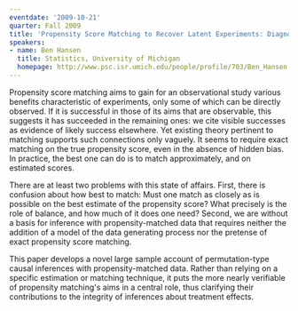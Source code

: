 ```yaml
---
eventdate: '2009-10-21'
quarter: Fall 2009
title: 'Propensity Score Matching to Recover Latent Experiments: Diagnostics and Asymptotics'
speakers:
- name: Ben Hansen
  title: Statistics, University of Michigan
  homepage: http://www.psc.isr.umich.edu/people/profile/703/Ben_Hansen
---
```

Propensity score matching aims to gain for an observational study various benefits characteristic of experiments, only some of which can be directly observed. If it is successful in those of its aims that are observable, this suggests it has succeeded in the remaining ones: we cite visible successes as evidence of likely success elsewhere. Yet existing theory pertinent to matching supports such connections only vaguely. It seems to require exact matching on the true propensity score, even in the absence of hidden bias. In practice, the best one can do is to match approximately, and on estimated scores. 

There are at least two problems with this state of affairs. First, there is confusion about how best to match: Must one match as closely as is possible on the best estimate of the propensity score? What precisely is the role of balance, and how much of it does one need? Second, we are without a basis for inference with propensity-matched data that requires neither the addition of a model of the data generating process nor the pretense of exact propensity score matching. 

This paper develops a novel large sample account of permutation-type causal inferences with propensity-matched data. Rather than relying on a specific estimation or matching technique, it puts the more nearly verifiable of propensity matching's aims in a central role, thus clarifying their contributions to the integrity of inferences about treatment effects.